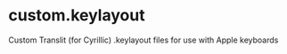 custom.keylayout
================

Custom Translit (for Cyrillic) .keylayout files for use with Apple keyboards